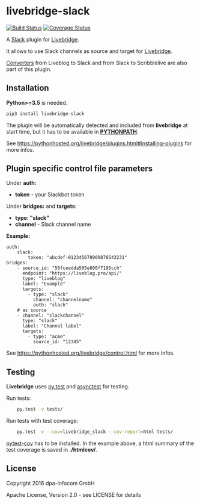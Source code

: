 # livebridge-slack

[![Build Status](https://travis-ci.org/dpa-newslab/livebridge-slack.svg?branch=master)](https://travis-ci.org/dpa-newslab/livebridge-slack)
[![Coverage Status](https://coveralls.io/repos/github/dpa-newslab/livebridge-slack/badge.svg?branch=master)](https://coveralls.io/github/dpa-newslab/livebridge-slack?branch=master)

A [Slack](https://slack.com) plugin for [Livebridge](https://github.com/dpa-newslab/livebridge).

It allows to use Slack channels as source and target for [Livebridge](https://github.com/dpa-newslab/livebridge). 

[Converters](livebridge_slack/converters/) from Liveblog to Slack and from Slack to Scribblelive are also part of this plugin.

## Installation
**Python>=3.5** is needed.
```sh
pip3 install livebridge-slack
```
The plugin will be automatically detected and included from **livebridge** at start time, but it has to be available in **[PYTHONPATH](https://docs.python.org/3/using/cmdline.html#envvar-PYTHONPATH)**.

See https://pythonhosted.org/livebridge/plugins.html#installing-plugins for more infos.

## Plugin specific control file parameters
Under **auth:**
* **token** - your Slackbot token

Under **bridges:** and **targets**:
* **type: "slack"**
* **channel** - Slack channel name

**Example:**
```
auth:
    slack:
        token: "abcdef-012345678909876543231"
bridges:
    - source_id: "56fceedda505e600f7195cch"
      endpoint: "https://liveblog.pro/api/"
      type: "liveblog"
      label: "Example"
      targets:
        - type: "slack"
          channel: "channelname"
          auth: "slack"
    # as source
    - channel: "slackchannel"
      type: "slack"
      label: "Channel label"
      targets:
        - type: "acme"
          source_id: "12345"
```

See https://pythonhosted.org/livebridge/control.html for more infos.


## Testing
**Livebridge** uses [py.test](http://pytest.org/) and [asynctest](http://asynctest.readthedocs.io/) for testing.

Run tests:

```sh
    py.test -v tests/
```

Run tests with test coverage:

```sh
    py.test -v --cov=livebridge_slack --cov-report=html tests/
```

[pytest-cov](https://pypi.python.org/pypi/pytest-cov) has to be installed. In the example above, a html summary of the test coverage is saved in **./htmlcov/**.

## License
Copyright 2016 dpa-infocom GmbH

Apache License, Version 2.0 - see LICENSE for details

